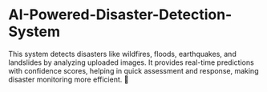# AI-Powered-Disaster-Detection-System
This system detects disasters like wildfires, floods, earthquakes, and landslides by analyzing uploaded images. It provides real-time predictions with confidence scores, helping in quick assessment and response, making disaster monitoring more efficient. 🚀
